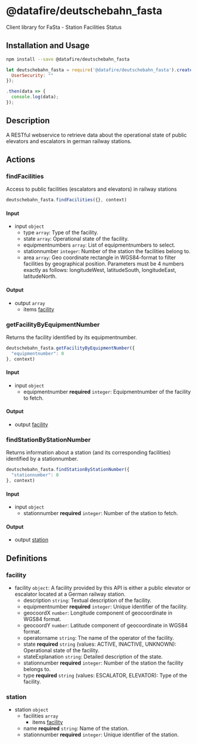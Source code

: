 # @datafire/deutschebahn_fasta

Client library for FaSta - Station Facilities Status

## Installation and Usage
```bash
npm install --save @datafire/deutschebahn_fasta
```
```js
let deutschebahn_fasta = require('@datafire/deutschebahn_fasta').create({
  UserSecurity: ""
});

.then(data => {
  console.log(data);
});
```

## Description

A RESTful webservice to retrieve data about the operational state of public elevators and escalators in german railway stations.

## Actions

### findFacilities
Access to public facilities (escalators and elevators) in railway stations


```js
deutschebahn_fasta.findFacilities({}, context)
```

#### Input
* input `object`
  * type `array`: Type of the facility.
  * state `array`: Operational state of the facility.
  * equipmentnumbers `array`: List of equipmentnumbers to select.
  * stationnumber `integer`: Number of the station the facilities belong to.
  * area `array`: Geo coordinate rectangle in WGS84-format to filter facilities by geographical position. Parameters must be 4 numbers exactly as follows: longitudeWest, latitudeSouth, longitudeEast, latitudeNorth.

#### Output
* output `array`
  * items [facility](#facility)

### getFacilityByEquipmentNumber
Returns the facility identified by its equipmentnumber.


```js
deutschebahn_fasta.getFacilityByEquipmentNumber({
  "equipmentnumber": 0
}, context)
```

#### Input
* input `object`
  * equipmentnumber **required** `integer`: Equipmentnumber of the facility to fetch.

#### Output
* output [facility](#facility)

### findStationByStationNumber
Returns information about a station (and its corresponding facilities) identified by a stationnumber.


```js
deutschebahn_fasta.findStationByStationNumber({
  "stationnumber": 0
}, context)
```

#### Input
* input `object`
  * stationnumber **required** `integer`: Number of the station to fetch.

#### Output
* output [station](#station)



## Definitions

### facility
* facility `object`: A facility provided by this API is either a public elevator or escalator located at a German railway station.
  * description `string`: Textual description of the facility.
  * equipmentnumber **required** `integer`: Unique identifier of the facility.
  * geocoordX `number`: Longitude component of geocoordinate in WGS84 format.
  * geocoordY `number`: Latitude component of geocoordinate in WGS84 format.
  * operatorname `string`: The name of the operator of the facility.
  * state **required** `string` (values: ACTIVE, INACTIVE, UNKNOWN): Operational state of the facility.
  * stateExplanation `string`: Detailed description of the state.
  * stationnumber **required** `integer`: Number of the station the facility belongs to.
  * type **required** `string` (values: ESCALATOR, ELEVATOR): Type of the facility.

### station
* station `object`
  * facilities `array`
    * items [facility](#facility)
  * name **required** `string`: Name of the station.
  * stationnumber **required** `integer`: Unique identifier of the station.


